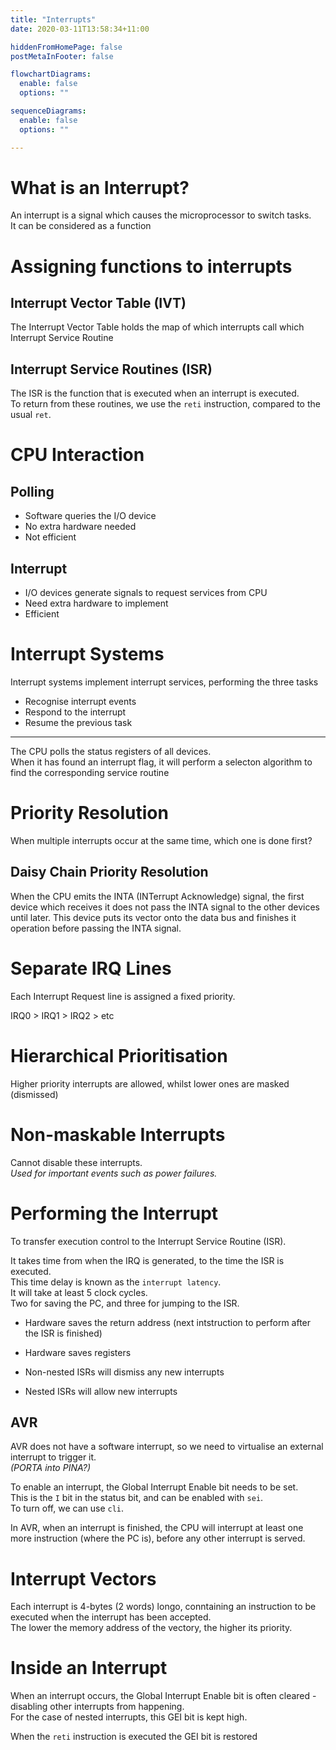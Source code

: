 ```yaml
---
title: "Interrupts"
date: 2020-03-11T13:58:34+11:00

hiddenFromHomePage: false
postMetaInFooter: false

flowchartDiagrams:
  enable: false
  options: ""

sequenceDiagrams: 
  enable: false
  options: ""

---
```


# What is an Interrupt?

An interrupt is a signal which causes the microprocessor to switch tasks.  
It can be considered as a function

# Assigning functions to interrupts

## Interrupt Vector Table (IVT)

The Interrupt Vector Table holds the map of which interrupts call which Interrupt Service Routine

## Interrupt Service Routines (ISR)

The ISR is the function that is executed when an interrupt is executed.  
To return from these routines, we use the `reti` instruction, compared to the usual `ret`.

# CPU Interaction

## Polling

* Software queries the I/O device
* No extra hardware needed
* Not efficient

## Interrupt

* I/O devices generate signals to request services from CPU
* Need extra hardware to implement
* Efficient

# Interrupt Systems

Interrupt systems implement interrupt services, performing the three tasks

* Recognise interrupt events
* Respond to the interrupt
* Resume the previous task

---

The CPU polls the status registers of all devices.  
When it has found an interrupt flag, it will perform a selecton algorithm to find the corresponding service routine

# Priority Resolution

When multiple interrupts occur at the same time, which one is done first?

## Daisy Chain Priority Resolution

When the CPU emits the INTA (INTerrupt Acknowledge) signal, the first device which receives it does not pass the INTA signal to the other devices until later. This device puts its vector onto the data bus and finishes it operation before passing the INTA signal.

# Separate IRQ Lines

Each Interrupt Request line is assigned a fixed priority.  

IRQ0 > IRQ1 > IRQ2 > etc

# Hierarchical Prioritisation

Higher priority interrupts are allowed, whilst lower ones are masked (dismissed)

# Non-maskable Interrupts

Cannot disable these interrupts.  
_Used for important events such as power failures._

# Performing the Interrupt

To transfer execution control to the Interrupt Service Routine (ISR).  

It takes time from when the IRQ is generated, to the time the ISR is executed.  
This time delay is known as the `interrupt latency`.  
It will take at least 5 clock cycles.  
Two for saving the PC, and three for jumping to the ISR.

* Hardware saves the return address (next intstruction to perform after the ISR is finished)
* Hardware saves registers

* Non-nested ISRs will dismiss any new interrupts
* Nested ISRs will allow new interrupts

## AVR

AVR does not have a software interrupt, so we need to virtualise an external interrupt to trigger it.  
_(PORTA into PINA?)_

To enable an interrupt, the Global Interrupt Enable bit needs to be set.  
This is the `I` bit in the status bit, and can be enabled with `sei`.  
To turn off, we can use `cli`.  

In AVR, when an interrupt is finished, the CPU will interrupt at least one more instruction (where the PC is), before any other interrupt is served.

# Interrupt Vectors

Each interrupt is 4-bytes (2 words) longo, conntaining an instruction to be executed when the interrupt has been accepted.  
The lower the memory address of the vectory, the higher its priority.

# Inside an Interrupt

When an interrupt occurs, the Global Interrupt Enable bit is often cleared - disabling other interrupts from happening.  
For the case of nested interrupts, this GEI bit is kept high.  

When the `reti` instruction is executed the GEI bit is restored
